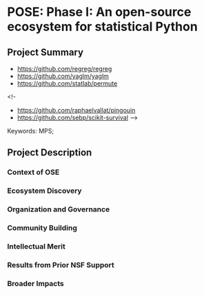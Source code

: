 # POSE: Phase I: An open-source ecosystem for statistical Python

<!-- https://www.nsf.gov/pubs/2023/nsf23556/nsf23556.htm#prep -->

<!--
Title: Proposal titles must begin with "POSE:" and the Phase followed by a colon (":"), and then the title of the project.
For example, a proposal to Phase I would have a title of the form POSE: Phase I: Title.
-->

## Project Summary

<!--
Project Summary: The last line of the Project Summary must have a prioritized
list of 2-5 keywords that best characterize the technical field and impact area
the OSE is intended to pursue. The first keyword must denote the directorate
[Biological Sciences (specified as "BIO"), Computer and Information Science and
Engineering (CISE), Education and Human Resources (EHR), Engineering (ENG),
Geosciences (GEO), Mathematical and Physical Sciences (MPS), or Social,
Behavioral and Economic Sciences (SBE)] that most closely matches the technical
topic advanced in the OSE. The additional keywords (2-5) must be words (or
phrases) that describe the primary intended impact area for the proposed OSE –
e.g., "Climate Change", or "Healthcare", etc. The list should start with
"Keywords:" followed by a list of keywords separated by semi-colons (";").
-->

- https://github.com/regreg/regreg
- https://github.com/yaglm/yaglm
- https://github.com/statlab/permute

<!-
- https://github.com/raphaelvallat/pingouin
- https://github.com/sebp/scikit-survival
-->

Keywords: MPS; 

## Project Description

<!--
Project Description: Describe the activities to be undertaken in up to 7 pages
for Phase I proposals and up to 15 pages for Phase II proposals. See Section
II. Program Description, in this solicitation for guidance.
-->

### Context of OSE

<!--
In addition to requirements specified in the PAPPG, including a separate
section labeled "Broader Impacts", both Phase I and Phase II proposals must
have a separate section titled "Context of OSE" describing the context and
vision of the proposed OSE. This required section must include a description of
the guiding principles and long-term vision for the proposed OSE, the specific
societal or national need(s) that the OSE will address, and the anticipated
broader impacts of the OSE.
-->

### Ecosystem Discovery

<!--
Include a plan for developing a strategy that: (1) describes methods to
evaluate and justify the need for the innovation within the current
technological landscape; (2) explains why an OSE is the right approach to
further develop the technology; and (3) outlines methods to identify potential
users who will utilize this technology.
-->

### Organization and Governance

<!--
Describe specific activities and their rationale that will identify: (1) the
appropriate organizational, coordination, and governance models including the
licensing approach to be employed; (2) the specific continuous development and
integration processes and infrastructure that is most suitable for open,
asynchronous, and distributed development of the open-source product, (3)
processes for ensuring quality, security, privacy or ethical concerns of new
content; and (4) the best methods for sustaining the organizational structure,
including metrics to assess and evaluate long-term success of the development
methodology, support for users, and on-boarding mechanisms for new
contributors.
-->

### Community Building

<!--
Describe the specific activities to engage potential users and intellectual
content developers, including: (1) identification of the specific research and
development capabilities required of the potential contributor communities; and
(2) mechanisms to engage these communities (e.g., workshops, hackathons,
competitions, research coordination networks, and Ideas Labs).
-->

### Intellectual Merit

<!--
The Intellectual Merit criterion encompasses the potential to advance knowledge;
-->

### Results from Prior NSF Support

### Broader Impacts

<!--
The Broader Impacts criterion encompasses the potential to benefit society and
contribute to the achievement of specific, desired societal outcomes.
-->


<!--

Phase I proposals will be evaluated on the basis of the following solicitation-specific review criteria:

- Does the proposal present a convincing case that the OSE will address an issue of significant societal or national importance that is not currently being adequately addressed?
- Does the proposal clearly describe the long-term vision for the OSE, including potential partnerships and sustainability?
- Does the proposal provide convincing evidence that a substantial user base exists, or could be built, for the open-source product that will be the subject of the OSE?
- Does the proposal justify the OSE within the current technological landscape and present a strong case that an OSE is the best approach for generating impact?
- Does the proposal present clear plans for discovering the ecosystem within which the OSE will be operating?
- Does the proposal present a credible plan for exploring the establishment of a sustainable organizational structure?
- Does the proposal present a credible plan to develop a strategy for building a community of contributors?
- Does the proposing team have the required expertise and experience to undertake the Phase I activities described in the solicitation?
- Will NSF support serve as a critical catalyst for the establishment of the OSE?
- Does the proposal include third-party letters of collaboration from current users of the open-source product that is the subject of the OSE?

->>
